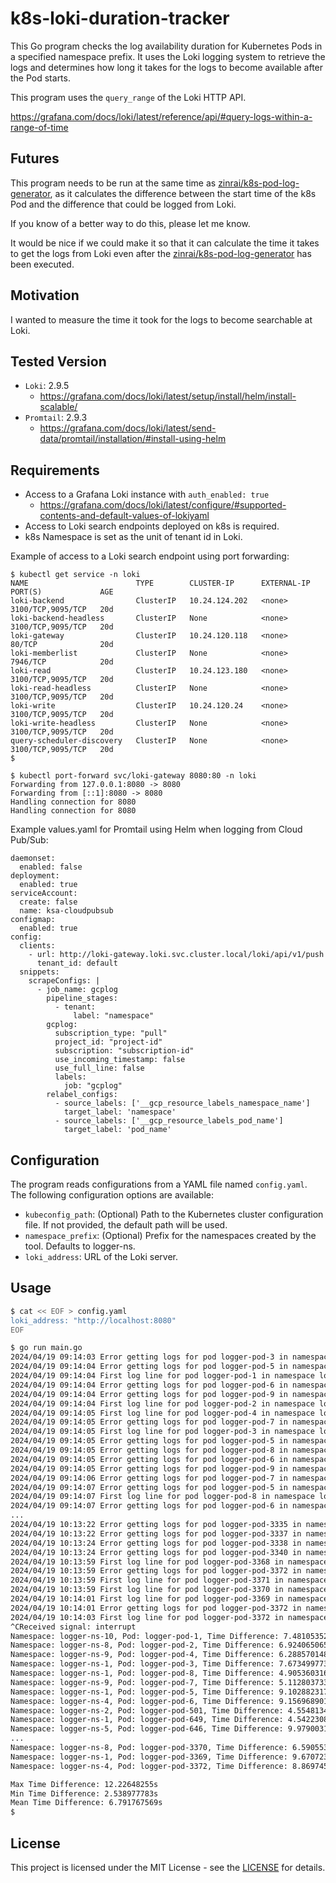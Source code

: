 # k8s-loki-duration-tracker

This Go program checks the log availability duration for Kubernetes Pods in a specified namespace prefix. It uses the Loki logging system to retrieve the logs and determines how long it takes for the logs to become available after the Pod starts.

This program uses the `query_range` of the Loki HTTP API.

https://grafana.com/docs/loki/latest/reference/api/#query-logs-within-a-range-of-time

## Futures

This program needs to be run at the same time as [zinrai/k8s-pod-log-generator](https://github.com/zinrai/k8s-loki-logline-verifier), as it calculates the difference between the start time of the k8s Pod and the difference that could be logged from Loki.

If you know of a better way to do this, please let me know.

It would be nice if we could make it so that it can calculate the time it takes to get the logs from Loki even after the [zinrai/k8s-pod-log-generator](https://github.com/zinrai/k8s-loki-logline-verifier) has been executed.

## Motivation

I wanted to measure the time it took for the logs to become searchable at Loki.

## Tested Version

- `Loki`: 2.9.5
    - https://grafana.com/docs/loki/latest/setup/install/helm/install-scalable/
- `Promtail`: 2.9.3
    - https://grafana.com/docs/loki/latest/send-data/promtail/installation/#install-using-helm

## Requirements

- Access to a Grafana Loki instance with `auth_enabled: true`
    - https://grafana.com/docs/loki/latest/configure/#supported-contents-and-default-values-of-lokiyaml
- Access to Loki search endpoints deployed on k8s is required.
- k8s Namespace is set as the unit of tenant id in Loki.

Example of access to a Loki search endpoint using port forwarding:

```
$ kubectl get service -n loki
NAME                        TYPE        CLUSTER-IP      EXTERNAL-IP   PORT(S)             AGE
loki-backend                ClusterIP   10.24.124.202   <none>        3100/TCP,9095/TCP   20d
loki-backend-headless       ClusterIP   None            <none>        3100/TCP,9095/TCP   20d
loki-gateway                ClusterIP   10.24.120.118   <none>        80/TCP              20d
loki-memberlist             ClusterIP   None            <none>        7946/TCP            20d
loki-read                   ClusterIP   10.24.123.180   <none>        3100/TCP,9095/TCP   20d
loki-read-headless          ClusterIP   None            <none>        3100/TCP,9095/TCP   20d
loki-write                  ClusterIP   10.24.120.24    <none>        3100/TCP,9095/TCP   20d
loki-write-headless         ClusterIP   None            <none>        3100/TCP,9095/TCP   20d
query-scheduler-discovery   ClusterIP   None            <none>        3100/TCP,9095/TCP   20d
$
```
```
$ kubectl port-forward svc/loki-gateway 8080:80 -n loki
Forwarding from 127.0.0.1:8080 -> 8080
Forwarding from [::1]:8080 -> 8080
Handling connection for 8080
Handling connection for 8080
```

Example values.yaml for Promtail using Helm when logging from Cloud Pub/Sub:

```
daemonset:
  enabled: false
deployment:
  enabled: true
serviceAccount:
  create: false
  name: ksa-cloudpubsub
configmap:
  enabled: true
config:
  clients:
    - url: http://loki-gateway.loki.svc.cluster.local/loki/api/v1/push
      tenant_id: default
  snippets:
    scrapeConfigs: |
      - job_name: gcplog
        pipeline_stages:
          - tenant:
              label: "namespace"
        gcplog:
          subscription_type: "pull"
          project_id: "project-id"
          subscription: "subscription-id"
          use_incoming_timestamp: false
          use_full_line: false
          labels:
            job: "gcplog"
        relabel_configs:
          - source_labels: ['__gcp_resource_labels_namespace_name']
            target_label: 'namespace'
          - source_labels: ['__gcp_resource_labels_pod_name']
            target_label: 'pod_name'
```

## Configuration

The program reads configurations from a YAML file named `config.yaml`. The following configuration options are available:

- `kubeconfig_path`: (Optional) Path to the Kubernetes cluster configuration file. If not provided, the default path will be used.
- `namespace_prefix`: (Optional) Prefix for the namespaces created by the tool. Defaults to logger-ns.
- `loki_address`: URL of the Loki server.

## Usage

```bash
$ cat << EOF > config.yaml
loki_address: "http://localhost:8080"
EOF
```

```bash
$ go run main.go
2024/04/19 09:14:03 Error getting logs for pod logger-pod-3 in namespace logger-ns-1: no logs found for pod logger-pod-3
2024/04/19 09:14:04 Error getting logs for pod logger-pod-5 in namespace logger-ns-1: no logs found for pod logger-pod-5
2024/04/19 09:14:04 First log line for pod logger-pod-1 in namespace logger-ns-10: (Time difference: 7.481053523s)
2024/04/19 09:14:04 Error getting logs for pod logger-pod-6 in namespace logger-ns-4: no logs found for pod logger-pod-6
2024/04/19 09:14:04 Error getting logs for pod logger-pod-9 in namespace logger-ns-4: no logs found for pod logger-pod-9
2024/04/19 09:14:04 First log line for pod logger-pod-2 in namespace logger-ns-8: (Time difference: 6.924065065s)
2024/04/19 09:14:05 First log line for pod logger-pod-4 in namespace logger-ns-9: (Time difference: 6.288570148s)
2024/04/19 09:14:05 Error getting logs for pod logger-pod-7 in namespace logger-ns-9: no logs found for pod logger-pod-7
2024/04/19 09:14:05 First log line for pod logger-pod-3 in namespace logger-ns-1: (Time difference: 7.673499773s)
2024/04/19 09:14:05 Error getting logs for pod logger-pod-5 in namespace logger-ns-1: no logs found for pod logger-pod-5
2024/04/19 09:14:05 Error getting logs for pod logger-pod-8 in namespace logger-ns-1: no logs found for pod logger-pod-8
2024/04/19 09:14:05 Error getting logs for pod logger-pod-6 in namespace logger-ns-4: no logs found for pod logger-pod-6
2024/04/19 09:14:05 Error getting logs for pod logger-pod-9 in namespace logger-ns-4: no logs found for pod logger-pod-9
2024/04/19 09:14:06 Error getting logs for pod logger-pod-7 in namespace logger-ns-9: no logs found for pod logger-pod-7
2024/04/19 09:14:07 Error getting logs for pod logger-pod-5 in namespace logger-ns-1: no logs found for pod logger-pod-5
2024/04/19 09:14:07 First log line for pod logger-pod-8 in namespace logger-ns-1: (Time difference: 4.905360316s)
2024/04/19 09:14:07 Error getting logs for pod logger-pod-6 in namespace logger-ns-4: no logs found for pod logger-pod-6
...
2024/04/19 10:13:22 Error getting logs for pod logger-pod-3335 in namespace logger-ns-7: no logs found for pod logger-pod-3335
2024/04/19 10:13:22 Error getting logs for pod logger-pod-3337 in namespace logger-ns-7: no logs found for pod logger-pod-3337
2024/04/19 10:13:24 Error getting logs for pod logger-pod-3338 in namespace logger-ns-10: no logs found for pod logger-pod-3338
2024/04/19 10:13:24 Error getting logs for pod logger-pod-3340 in namespace logger-ns-10: no logs found for pod logger-pod-3340
2024/04/19 10:13:59 First log line for pod logger-pod-3368 in namespace logger-ns-4: (Time difference: 8.503452195s)
2024/04/19 10:13:59 Error getting logs for pod logger-pod-3372 in namespace logger-ns-4: no logs found for pod logger-pod-3372
2024/04/19 10:13:59 First log line for pod logger-pod-3371 in namespace logger-ns-6: (Time difference: 4.560198237s)
2024/04/19 10:13:59 First log line for pod logger-pod-3370 in namespace logger-ns-8: (Time difference: 6.590553446s)
2024/04/19 10:14:01 First log line for pod logger-pod-3369 in namespace logger-ns-1: (Time difference: 9.670723447s)
2024/04/19 10:14:01 Error getting logs for pod logger-pod-3372 in namespace logger-ns-4: no logs found for pod logger-pod-3372
2024/04/19 10:14:03 First log line for pod logger-pod-3372 in namespace logger-ns-4: (Time difference: 8.869745823s)
^CReceived signal: interrupt
Namespace: logger-ns-10, Pod: logger-pod-1, Time Difference: 7.481053523s
Namespace: logger-ns-8, Pod: logger-pod-2, Time Difference: 6.924065065s
Namespace: logger-ns-9, Pod: logger-pod-4, Time Difference: 6.288570148s
Namespace: logger-ns-1, Pod: logger-pod-3, Time Difference: 7.673499773s
Namespace: logger-ns-1, Pod: logger-pod-8, Time Difference: 4.905360316s
Namespace: logger-ns-9, Pod: logger-pod-7, Time Difference: 5.112803733s
Namespace: logger-ns-1, Pod: logger-pod-5, Time Difference: 9.102882317s
Namespace: logger-ns-4, Pod: logger-pod-6, Time Difference: 9.156968901s
Namespace: logger-ns-2, Pod: logger-pod-501, Time Difference: 4.554813477s
Namespace: logger-ns-1, Pod: logger-pod-649, Time Difference: 4.542230846s
Namespace: logger-ns-5, Pod: logger-pod-646, Time Difference: 9.979003179s
...
Namespace: logger-ns-8, Pod: logger-pod-3370, Time Difference: 6.590553446s
Namespace: logger-ns-1, Pod: logger-pod-3369, Time Difference: 9.670723447s
Namespace: logger-ns-4, Pod: logger-pod-3372, Time Difference: 8.869745823s

Max Time Difference: 12.22648255s
Min Time Difference: 2.538977783s
Mean Time Difference: 6.791767569s
$
```

## License

This project is licensed under the MIT License - see the [LICENSE](https://opensource.org/license/mit) for details.
